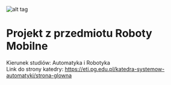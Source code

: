 ![alt tag](https://pbs.twimg.com/profile_images/743424471369908224/qhlEj2n-_400x400.jpg) 
# Projekt z przedmiotu Roboty Mobilne<br>
Kierunek studiów: Automatyka i Robotyka <br>
Link do strony katedry: https://eti.pg.edu.pl/katedra-systemow-automatyki/strona-glowna
